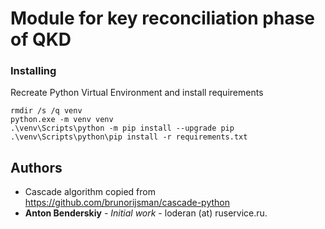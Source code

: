 # Module for key reconciliation phase of QKD

### Installing

Recreate Python Virtual Environment and install requirements

```
rmdir /s /q venv
python.exe -m venv venv
.\venv\Scripts\python -m pip install --upgrade pip
.\venv\Scripts\python\pip install -r requirements.txt
```

## Authors

* Cascade algorithm copied from https://github.com/brunorijsman/cascade-python
* **Anton Benderskiy** - *Initial work* - loderan (at) ruservice.ru.
